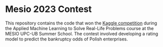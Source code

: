 # Mesio 2023 Contest

This repository contains the code that won the [Kaggle competition](https://www.kaggle.com/competitions/mesio-summer-school-2023) during the Applied Machine Learning to Solve Real-Life Problems course at the MESIO UPC-UB Summer School. The contest involved developing a rating model to predict the bankruptcy odds of Polish enterprises.
